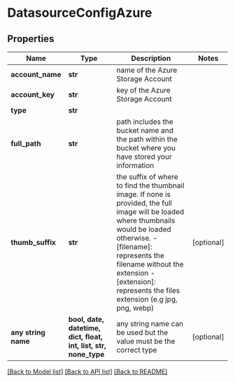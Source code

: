 # DatasourceConfigAzure


## Properties
Name | Type | Description | Notes
------------ | ------------- | ------------- | -------------
**account_name** | **str** | name of the Azure Storage Account | 
**account_key** | **str** | key of the Azure Storage Account | 
**type** | **str** |  | 
**full_path** | **str** | path includes the bucket name and the path within the bucket where you have stored your information | 
**thumb_suffix** | **str** | the suffix of where to find the thumbnail image. If none is provided, the full image will be loaded where thumbnails would be loaded otherwise. - [filename]: represents the filename without the extension - [extension]: represents the files extension (e.g jpg, png, webp)  | [optional] 
**any string name** | **bool, date, datetime, dict, float, int, list, str, none_type** | any string name can be used but the value must be the correct type | [optional]

[[Back to Model list]](../README.md#documentation-for-models) [[Back to API list]](../README.md#documentation-for-api-endpoints) [[Back to README]](../README.md)


